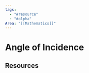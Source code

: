 ```yaml
---
tags:
  - "#resource"
  - "#alpha"
Area: "[[Mathematics]]"
---
```


# Angle of Incidence


## Resources


